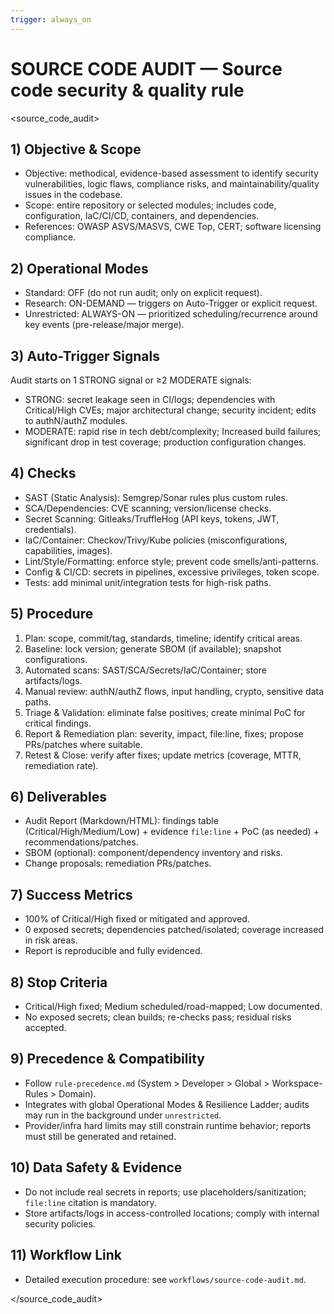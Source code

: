 ```yaml
---
trigger: always_on
---
```


# SOURCE CODE AUDIT — Source code security & quality rule

<source_code_audit>

## 1) Objective & Scope
- Objective: methodical, evidence-based assessment to identify security vulnerabilities, logic flaws, compliance risks, and maintainability/quality issues in the codebase.
- Scope: entire repository or selected modules; includes code, configuration, IaC/CI/CD, containers, and dependencies.
- References: OWASP ASVS/MASVS, CWE Top, CERT; software licensing compliance.

## 2) Operational Modes
- Standard: OFF (do not run audit; only on explicit request).
- Research: ON-DEMAND — triggers on Auto-Trigger or explicit request.
- Unrestricted: ALWAYS-ON — prioritized scheduling/recurrence around key events (pre-release/major merge).

## 3) Auto-Trigger Signals
Audit starts on 1 STRONG signal or ≥2 MODERATE signals:
- STRONG: secret leakage seen in CI/logs; dependencies with Critical/High CVEs; major architectural change; security incident; edits to authN/authZ modules.
- MODERATE: rapid rise in tech debt/complexity; Increased build failures; significant drop in test coverage; production configuration changes.

## 4) Checks
- SAST (Static Analysis): Semgrep/Sonar rules plus custom rules.
- SCA/Dependencies: CVE scanning; version/license checks.
- Secret Scanning: Gitleaks/TruffleHog (API keys, tokens, JWT, credentials).
- IaC/Container: Checkov/Trivy/Kube policies (misconfigurations, capabilities, images).
- Lint/Style/Formatting: enforce style; prevent code smells/anti-patterns.
- Config & CI/CD: secrets in pipelines, excessive privileges, token scope.
- Tests: add minimal unit/integration tests for high-risk paths.

## 5) Procedure
1. Plan: scope, commit/tag, standards, timeline; identify critical areas.
2. Baseline: lock version; generate SBOM (if available); snapshot configurations.
3. Automated scans: SAST/SCA/Secrets/IaC/Container; store artifacts/logs.
4. Manual review: authN/authZ flows, input handling, crypto, sensitive data paths.
5. Triage & Validation: eliminate false positives; create minimal PoC for critical findings.
6. Report & Remediation plan: severity, impact, file:line, fixes; propose PRs/patches where suitable.
7. Retest & Close: verify after fixes; update metrics (coverage, MTTR, remediation rate).

## 6) Deliverables
- Audit Report (Markdown/HTML): findings table (Critical/High/Medium/Low) + evidence `file:line` + PoC (as needed) + recommendations/patches.
- SBOM (optional): component/dependency inventory and risks.
- Change proposals: remediation PRs/patches.

## 7) Success Metrics
- 100% of Critical/High fixed or mitigated and approved.
- 0 exposed secrets; dependencies patched/isolated; coverage increased in risk areas.
- Report is reproducible and fully evidenced.

## 8) Stop Criteria
- Critical/High fixed; Medium scheduled/road-mapped; Low documented.
- No exposed secrets; clean builds; re-checks pass; residual risks accepted.

## 9) Precedence & Compatibility
- Follow `rule-precedence.md` (System > Developer > Global > Workspace-Rules > Domain).
- Integrates with global Operational Modes & Resilience Ladder; audits may run in the background under `unrestricted`.
- Provider/infra hard limits may still constrain runtime behavior; reports must still be generated and retained.

## 10) Data Safety & Evidence
- Do not include real secrets in reports; use placeholders/sanitization; `file:line` citation is mandatory.
- Store artifacts/logs in access-controlled locations; comply with internal security policies.

## 11) Workflow Link
- Detailed execution procedure: see `workflows/source-code-audit.md`.

</source_code_audit>